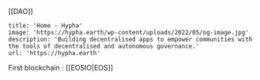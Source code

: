 [[DAO]]

```embed
title: 'Home - Hypha'
image: 'https://hypha.earth/wp-content/uploads/2022/05/og-image.jpg'
description: 'Building decentralised apps to empower communities with the tools of decentralised and autonomous governance.'
url: 'https://hypha.earth'
```

First blockchain : [[EOSIO|EOS]]
